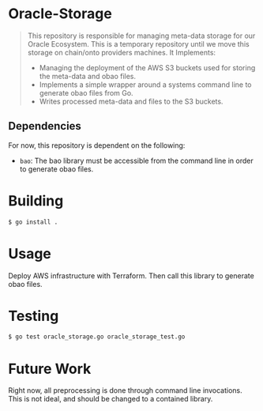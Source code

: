 # Oracle-Storage

> This repository is responsible for managing meta-data storage for our Oracle Ecosystem.
> This is a temporary repository until we move this storage on chain/onto providers machines.
> It Implements:
> - Managing the deployment of the AWS S3 buckets used for storing the meta-data and obao files.
> - Implements a simple wrapper around a systems command line to generate obao files from Go.
> - Writes processed meta-data and files to the S3 buckets.

## Dependencies
For now, this repository is dependent on the following:
- `bao`: The bao library must be accessible from the command line in order to generate obao files.

# Building
```bash
$ go install .
```

# Usage
Deploy AWS infrastructure with Terraform. Then call this library to generate obao files.

# Testing
```bash
$ go test oracle_storage.go oracle_storage_test.go
```

# Future Work
Right now, all preprocessing is done through command line invocations.
This is not ideal, and should be changed to a contained library.